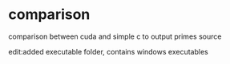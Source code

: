 # comparison
comparison between cuda and simple c to output primes source

edit:added executable folder, contains windows executables
